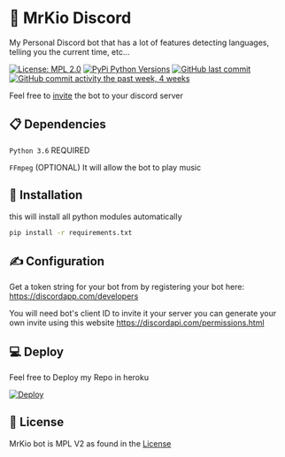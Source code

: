 # 🤖 MrKio Discord
My Personal Discord bot that has a lot of features detecting languages, telling you the current time, etc...

[![License: MPL 2.0](https://img.shields.io/badge/License-MPL%202.0-brightgreen.svg)](https://opensource.org/licenses/MPL-2.0)
[![PyPi Python Versions](https://img.shields.io/pypi/pyversions/yt2mp3.svg)](https://pypi.python.org/pypi/yt2mp3/)
[![GitHub last commit](https://img.shields.io/github/last-commit/MrKioZ/MrKioDiscord.svg?style=flat)]()
[![GitHub commit activity the past week, 4 weeks](https://img.shields.io/github/commit-activity/y/MrKioZ/MrKioDiscord.svg?style=flat)]()

Feel free to [invite](https://discordapp.com/oauth2/authorize?client_id=462709392383410196&scope=bot&permissions=805314622) the bot to your discord server

## 📋 Dependencies
`Python 3.6` REQUIRED

`FFmpeg` (OPTIONAL) It will allow the bot to play music

## 📌 Installation
this will install all python modules automatically
```bash
pip install -r requirements.txt
```

## ✍ Configuration
Get a token string for your bot from by registering your bot here: https://discordapp.com/developers 

You will need bot's client ID to invite it your server you can generate your own invite using this website https://discordapi.com/permissions.html


## 💻 Deploy
Feel free to Deploy my Repo in heroku

[![Deploy](https://www.herokucdn.com/deploy/button.svg)](https://heroku.com/deploy)

## 📄 License
MrKio bot is MPL V2 as found in the [License](https://github.com/MrKioZ/MrKioDiscord/License)

